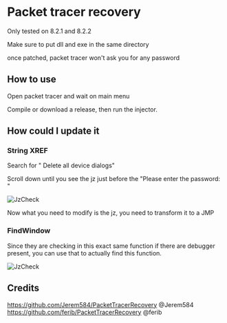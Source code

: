 # Packet tracer recovery

Only tested on 8.2.1 and 8.2.2

Make sure to put dll and exe in the same directory

once patched, packet tracer won't ask you for any password

## How to use 

Open packet tracer and wait on main menu

Compile or download a release, then run the injector. 

## How could I update it

### String XREF

Search for " Delete all device dialogs"

Scroll down until you see the jz just before the "Please enter the password: "

![JzCheck](img/1.png)

Now what you need to modify is the jz, you need to transform it to a JMP

### FindWindow

Since they are checking in this exact same function if there are debugger present, you can use that to actually find this function. 

![JzCheck](img/2.png)

## Credits
https://github.com/Jerem584/PacketTracerRecovery  @Jerem584 <br>
https://github.com/ferib/PacketTracerRecovery @ferib
